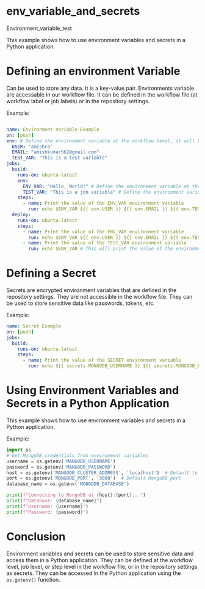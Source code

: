 # env_variable_and_secrets
Environment_variable_test

This example shows how to use environment variables and secrets in a Python application.

# Defining an environment Variable
Can be used to store any data. It is a key-value pair. Environments variable are accessable in our workflow file. It can be defined in the workflow file (at workflow label or job labels) or in the repository settings.

Example:
```yaml

name: Environment Variable Example
on: [push]
env: # Define the environment variable at the workflow level, it will be available to all jobs and steps
  USER: "amishra"
  EMAIL: "amishkumar562@gmail.com"
  TEST_VAR: "This is a test variable"
jobs:
  build:
    runs-on: ubuntu-latest
    env:
      ENV_VAR: "Hello, World!" # Define the environment variable at the job level, it will be available to all steps in the job
      TEST_VAR: "This is a jon variable" # Define the environment variable at the job level, it will be available to all steps in the job. It will override the workflow level environment variable with the same name
    steps:
      - name: Print the value of the ENV_VAR environment variable
        run: echo $ENV_VAR ${{ env.USER }} ${{ env.EMAIL }} ${{ env.TEST_VAR }}
  deploy:
    runs-on: ubuntu-latest
    steps:
      - name: Print the value of the ENV_VAR environment variable
        run: echo $ENV_VAR ${{ env.USER }} ${{ env.EMAIL }} ${{ env.TEST_VAR }}
      - name: Print the value of the TEST_VAR environment variable
        run: echo $ENV_VAR # This will print the value of the environment variable defined at the job level, since it is not defined at the step level, it will not be available to the step
```

# Defining a Secret
Secrets are encrypted environment variables that are defined in the repository settings. They are not accessible in the workflow file. They can be used to store sensitive data like passwords, tokens, etc.

Example:
```yaml
name: Secret Example
on: [push]
jobs:
  build:
    runs-on: ubuntu-latest
    steps:
      - name: Print the value of the SECRET environment variable
        run: echo ${{ secrets.MONGODB_USERNAME }} ${{ secrets.MONGODB_PASSWORD }} # Access the secret environment variable
```

# Using Environment Variables and Secrets in a Python Application
This example shows how to use environment variables and secrets in a Python application.

Example:
```python
import os
# Get MongoDB credentials from environment variables
username = os.getenv('MANGODB_USERNAME')
password = os.getenv('MANGODB_PASSWORD')
host = os.getenv('MANGODB_CLUSTER_ADDRESS', 'localhost')  # Default to localhost if not set
port = os.getenv('MONGODB_PORT', '3000')  # Default MongoDB port
database_name = os.getenv('MONGODB_DATABASE')

print(f"Connecting to MongoDB at {host}:{port}...")
print(f"Database: {database_name}")
print(f"Username: {username}")
print(f"Password: {password}")
```

# Conclusion
Environment variables and secrets can be used to store sensitive data and access them in a Python application. They can be defined at the workflow level, job level, or step level in the workflow file, or in the repository settings as secrets. They can be accessed in the Python application using the `os.getenv()` function.